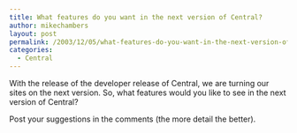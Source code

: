 ```yaml
---
title: What features do you want in the next version of Central?
author: mikechambers
layout: post
permalink: /2003/12/05/what-features-do-you-want-in-the-next-version-of-central/
categories:
  - Central
---
```



With the release of the developer release of Central, we are turning our sites on the next version. So, what features would you like to see in the next version of Central?

Post your suggestions in the comments (the more detail the better).